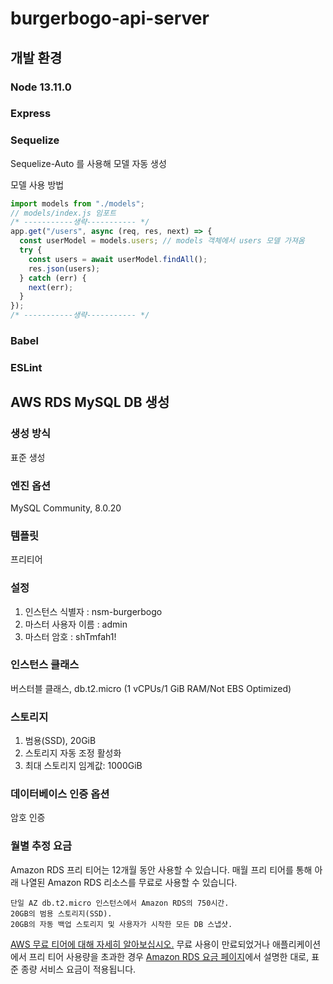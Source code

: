 # burgerbogo-api-server

## 개발 환경

### Node 13.11.0

### Express

### Sequelize

Sequelize-Auto 를 사용해 모델 자동 생성

모델 사용 방법

```javascript
import models from "./models";
// models/index.js 임포트
/* -----------생략----------- */
app.get("/users", async (req, res, next) => {
  const userModel = models.users; // models 객체에서 users 모델 가져옴
  try {
    const users = await userModel.findAll();
    res.json(users);
  } catch (err) {
    next(err);
  }
});
/* -----------생략----------- */
```

### Babel

### ESLint

## AWS RDS MySQL DB 생성

### 생성 방식

표준 생성

### 엔진 옵션

MySQL Community, 8.0.20

### 템플릿

프리티어

### 설정

1. 인스턴스 식별자 : nsm-burgerbogo
2. 마스터 사용자 이름 : admin
3. 마스터 암호 : shTmfah1!

### 인스턴스 클래스

버스터블 클래스, db.t2.micro (1 vCPUs/1 GiB RAM/Not EBS Optimized)

### 스토리지

1. 범용(SSD), 20GiB
2. 스토리지 자동 조정 활성화
3. 최대 스토리지 임계값: 1000GiB

### 데이터베이스 인증 옵션

암호 인증

### 월별 추정 요금

Amazon RDS 프리 티어는 12개월 동안 사용할 수 있습니다. 매월 프리 티어를 통해 아래 나열된 Amazon RDS 리소스를 무료로 사용할 수 있습니다.

    단일 AZ db.t2.micro 인스턴스에서 Amazon RDS의 750시간.
    20GB의 범용 스토리지(SSD).
    20GB의 자동 백업 스토리지 및 사용자가 시작한 모든 DB 스냅샷.

<a href="http://aws.amazon.com/rds/free">AWS 무료 티어에 대해 자세히 알아보십시오.</a> 무료 사용이 만료되었거나 애플리케이션에서 프리 티어 사용량을 초과한 경우 <a href="http://aws.amazon.com/rds/pricing">Amazon RDS 요금 페이지</a>에서 설명한 대로, 표준 종량 서비스 요금이 적용됩니다.
